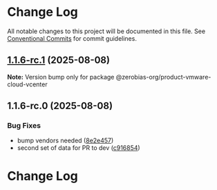 # Change Log

All notable changes to this project will be documented in this file.
See [Conventional Commits](https://conventionalcommits.org) for commit guidelines.

## [1.1.6-rc.1](https://github.com/zerobias-org/product/compare/@zerobias-org/product-vmware-cloud-vcenter@1.1.6-rc.0...@zerobias-org/product-vmware-cloud-vcenter@1.1.6-rc.1) (2025-08-08)

**Note:** Version bump only for package @zerobias-org/product-vmware-cloud-vcenter





## 1.1.6-rc.0 (2025-08-08)


### Bug Fixes

* bump vendors needed ([8e2e457](https://github.com/zerobias-org/product/commit/8e2e457e0b5d7141a05e8f2c178bc2854f2b7178))
* second set of data for PR to dev ([c916854](https://github.com/zerobias-org/product/commit/c916854bcf229b1c2042ffdea18472d66a061aaf))





# Change Log
